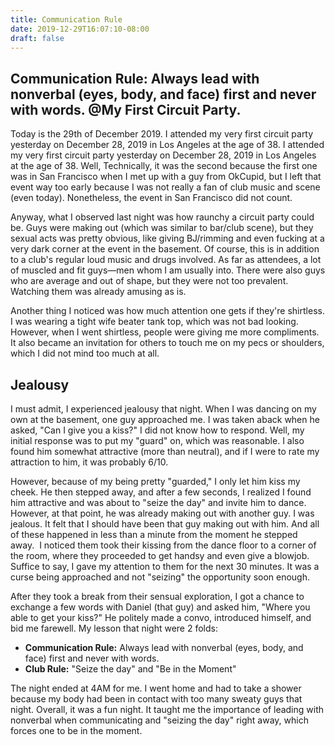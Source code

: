 ```yaml
---
title: Communication Rule
date: 2019-12-29T16:07:10-08:00
draft: false
---
```


Communication Rule: Always lead with nonverbal (eyes, body, and face) first and never with words. @My First Circuit Party.
---

<!--more-->

Today is the 29th of December 2019. I attended my very first circuit party yesterday on December 28, 2019 in Los Angeles at the age of 38. I attended my very first circuit party yesterday on December 28, 2019 in Los Angeles at the age of 38. Well, Technically, it was the second because the first one was in San Francisco when I met up with a guy from OkCupid, but I left that event way too early because I was not really a fan of club music and scene (even today). Nonetheless, the event in San Francisco did not count. 

Anyway, what I observed last night was how raunchy a circuit party could be. Guys were making out (which was similar to bar/club scene), but they sexual acts was pretty obvious, like giving BJ/rimming and even fucking at a very dark corner at the event in the basement. Of course, this is in addition to a club's regular loud music and drugs involved. As far as attendees, a lot of muscled and fit guys—men whom I am usually into. There were also guys who are average and out of shape, but they were not too prevalent. Watching them was already amusing as is. 

Another thing I noticed was how much attention one gets if they're shirtless. I was wearing a tight wife beater tank top, which was not bad looking. However, when I went shirtless, people were giving me more compliments. It also became an invitation for others to touch me on my pecs or shoulders, which I did not mind too much at all. 

Jealousy
---

I must admit, I experienced jealousy that night. When I was dancing on my own at the basement, one guy approached me. I was taken aback when he asked, "Can I give you a kiss?" I did not know how to respond. Well, my initial response was to put my "guard" on, which was reasonable. I also found him somewhat attractive (more than neutral), and if I were to rate my attraction to him, it was probably 6/10. 

However, because of my being pretty "guarded," I only let him kiss my cheek. He then stepped away, and after a few seconds, I realized I found him attractive and was about to "seize the day" and invite him to dance. However, at that point, he was already making out with another guy. I was jealous. It felt that I should have been that guy making out with him. And all of these happened in less than a minute from the moment he stepped away. 
I noticed them took their kissing from the dance floor to a corner of the room, where they proceeded to get handsy and even give a blowjob. Suffice to say, I gave my attention to them for the next 30 minutes. It was a curse being approached and not "seizing" the opportunity soon enough. 

After they took a break from their sensual exploration, I got a chance to exchange a few words with Daniel (that guy) and asked him, "Where you able to get your kiss?" He politely made a convo, introduced himself, and bid me farewell.
My lesson that night were 2 folds:

*  **Communication Rule:** Always lead with nonverbal (eyes, body, and face) first and never with words. 
*  **Club Rule:** "Seize the day" and "Be in the Moment"

The night ended at 4AM for me. I went home and had to take a shower because my body had been in contact with too many sweaty guys that night. Overall, it was a fun night. It taught me the importance of leading with nonverbal when communicating and "seizing the day" right away, which forces one to be in the moment.


